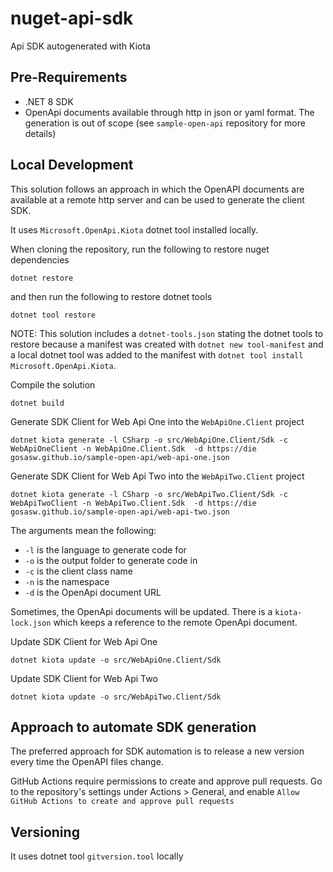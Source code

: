 # nuget-api-sdk
Api SDK autogenerated with Kiota

## Pre-Requirements
- .NET 8 SDK
- OpenApi documents available through http in json or yaml format. The generation is out of scope (see `sample-open-api` repository for more details)

## Local Development
This solution follows an approach in which the OpenAPI documents are available at a remote http server and can be used
to generate the client SDK.

It uses `Microsoft.OpenApi.Kiota` dotnet tool installed locally.

When cloning the repository, run the following to restore nuget dependencies
```
dotnet restore
```
and then run the following to restore dotnet tools

```
dotnet tool restore
```

NOTE: This solution includes a `dotnet-tools.json` stating the dotnet tools to restore because a manifest was created
with `dotnet new tool-manifest` and a local dotnet tool was added to the manifest with `dotnet tool install Microsoft.OpenApi.Kiota`.

Compile the solution
```
dotnet build
```

Generate SDK Client for Web Api One into the `WebApiOne.Client` project
```
dotnet kiota generate -l CSharp -o src/WebApiOne.Client/Sdk -c WebApiOneClient -n WebApiOne.Client.Sdk  -d https://die
gosasw.github.io/sample-open-api/web-api-one.json
```

Generate SDK Client for Web Api Two into the `WebApiTwo.Client` project
```
dotnet kiota generate -l CSharp -o src/WebApiTwo.Client/Sdk -c WebApiTwoClient -n WebApiTwo.Client.Sdk  -d https://die
gosasw.github.io/sample-open-api/web-api-two.json
```

The arguments mean the following:
- `-l` is the language to generate code for
- `-o` is the output folder to generate code in
- `-c` is the client class name
- `-n` is the namespace
- `-d` is the OpenApi document URL


Sometimes, the OpenApi documents will be updated. There is a `kiota-lock.json` which keeps a reference
to the remote OpenApi document.

Update SDK Client for Web Api One
```
dotnet kiota update -o src/WebApiOne.Client/Sdk
```

Update SDK Client for Web Api Two
```
dotnet kiota update -o src/WebApiTwo.Client/Sdk
```

## Approach to automate SDK generation

The preferred approach for SDK automation is to release a new version every time the OpenAPI files change.

GitHub Actions require permissions to create and approve pull requests.
Go to the repository's settings under Actions > General, and enable `Allow GitHub Actions to create and approve pull requests`

## Versioning
It uses dotnet tool `gitversion.tool` locally